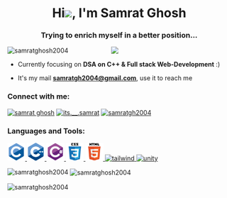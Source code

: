 <h1 align="center">Hi<img width = "20" src= "https://media.tenor.com/4BkYeeOwEUgAAAAM/waving-wave.gif">, I'm Samrat Ghosh</h1>
<h3 align="center">Trying to enrich myself in a better position...</h3>

<img align="right" width="270" src="https://www.aagnia.com/wp-content/uploads/2021/12/39998-web-development.gif">

<p align="left"> <img src="https://komarev.com/ghpvc/?username=samratghosh2004&label=Profile%20views&color=0e75b6&style=flat" alt="samratghosh2004" /> </p>

- Currently focusing on **DSA on C++ & Full stack Web-Development** :)

- It's my mail **samratgh2004@gmail.com**, use it to reach me

<h3 align="left">Connect with me:</h3>
<p align="left">
<a href="https://linkedin.com/in/samrat ghosh" target="blank"><img align="center" src="https://raw.githubusercontent.com/rahuldkjain/github-profile-readme-generator/master/src/images/icons/Social/linked-in-alt.svg" alt="samrat ghosh" height="30" width="40" /></a>
<a href="https://instagram.com/its.__.samrat" target="blank"><img align="center" src="https://raw.githubusercontent.com/rahuldkjain/github-profile-readme-generator/master/src/images/icons/Social/instagram.svg" alt="its.__.samrat" height="30" width="40" /></a>
<a href="https://www.codechef.com/users/samratgh2004" target="blank"><img align="center" src="https://cdn.jsdelivr.net/npm/simple-icons@3.1.0/icons/codechef.svg" alt="samratgh2004" height="30" width="40" /></a>
</p>

<h3 align="left">Languages and Tools:</h3>
<p align="left"> <a href="https://www.cprogramming.com/" target="_blank" rel="noreferrer"> <img src="https://raw.githubusercontent.com/devicons/devicon/master/icons/c/c-original.svg" alt="c" width="40" height="40"/> </a> <a href="https://www.w3schools.com/cpp/" target="_blank" rel="noreferrer"> <img src="https://raw.githubusercontent.com/devicons/devicon/master/icons/cplusplus/cplusplus-original.svg" alt="cplusplus" width="40" height="40"/> </a> <a href="https://www.w3schools.com/cs/" target="_blank" rel="noreferrer"> <img src="https://raw.githubusercontent.com/devicons/devicon/master/icons/csharp/csharp-original.svg" alt="csharp" width="40" height="40"/> </a> <a href="https://www.w3schools.com/css/" target="_blank" rel="noreferrer"> <img src="https://raw.githubusercontent.com/devicons/devicon/master/icons/css3/css3-original-wordmark.svg" alt="css3" width="40" height="40"/> </a> <a href="https://www.w3.org/html/" target="_blank" rel="noreferrer"> <img src="https://raw.githubusercontent.com/devicons/devicon/master/icons/html5/html5-original-wordmark.svg" alt="html5" width="40" height="40"/> </a> <a href="https://tailwindcss.com/" target="_blank" rel="noreferrer"> <img src="https://www.vectorlogo.zone/logos/tailwindcss/tailwindcss-icon.svg" alt="tailwind" width="40" height="40"/> </a> <a href="https://unity.com/" target="_blank" rel="noreferrer"> <img src="https://www.vectorlogo.zone/logos/unity3d/unity3d-icon.svg" alt="unity" width="40" height="40"/> </a> </p>

<p><img align="left" src="https://github-readme-stats.vercel.app/api/top-langs?username=samratghosh2004&show_icons=true&locale=en&layout=compact" alt="samratghosh2004" /></p>

<p>&nbsp;<img align="center" src="https://github-readme-stats.vercel.app/api?username=samratghosh2004&show_icons=true&locale=en" alt="samratghosh2004" /></p>

<p><img align="center" src="https://github-readme-streak-stats.herokuapp.com/?user=samratghosh2004&" alt="samratghosh2004" /></p>
